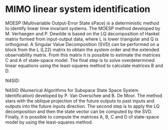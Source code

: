 # MIMO linear system identification

 MOESP (Multivariable Output-Error State sPace) is a deterministic method to identify linear time invariant systems. The MOESP method developed by M. Verhaegen and P. Dewilde is based on the LQ decomposition of Hankel matrix formed from input-output data, where L is lower triangular and Q is orthogonal. A Singular Value Decomposition (SVD) can be performed on a block from the L (L22) matrix to obtain the system order and the extended observability matrix. From this matrix it is possible to estimate the matrices C and A of state-space model. The final step is to solve overdetermined linear equations using the least-squares method to calculate matrices B and D.
 
 N4SID:
 
 N4SID (Numerical Algorithms for Subspace State Space System Identification) developed by P. Van Overschee and B. De Moor. The method stars with the oblique projection of the future outputs to past inputs and outputs into the future inputs direction. The second step is to apply the LQ decomposition and then the state vector can be computed by the SVD. Finally, it is possible to compute the matrices A, B, C and D of state-space model by using the least-squares method.
 
